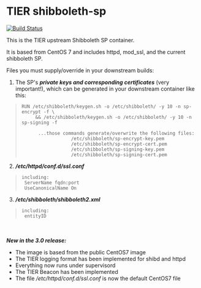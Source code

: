 # TIER shibboleth-sp

[![Build Status](https://jenkins.testbed.tier.internet2.edu/buildStatus/icon?job=docker/shib-sp/master)](https://jenkins.testbed.tier.internet2.edu/job/docker/shib-sp/master)

This is the TIER upstream Shibboleth SP container.   

It is based from CentOS 7 and includes httpd, mod_ssl, and the current shibboleth SP.   

Files you must supply/override in your downstream builds:   

1. The SP's ***private keys and corresponding certificates*** (very important!), which can be generated in your downstream container like this:   
>     RUN /etc/shibboleth/keygen.sh -o /etc/shibboleth/ -y 10 -n sp-encrypt -f \
>          && /etc/shibboleth/keygen.sh -o /etc/shibboleth/ -y 10 -n sp-signing -f
>   
>           ...those commands generate/overwrite the following files:   
>                       /etc/shibboleth/sp-encrypt-key.pem   
>                       /etc/shibboleth/sp-encrypt-cert.pem   
>                       /etc/shibboleth/sp-signing-key.pem   
>                       /etc/shibboleth/sp-signing-cert.pem   
   
2. ***/etc/httpd/conf.d/ssl.conf***
>     including:   
>      ServerName fqdn:port   
>      UseCanonicalName On   
   
3. ***/etc/shibboleth/shibboleth2.xml***
>     including:   
>      entityID   
 <br /><br />
  ***New in the 3.0 release:***
* The image is based from the public CentOS7 image
* The TIER logging format has been implemented for shibd and httpd
* Everything now runs under supervisord
* The TIER Beacon has been implemented
* The file */etc/httpd/conf.d/ssl.conf* is now the default CentOS7 file

